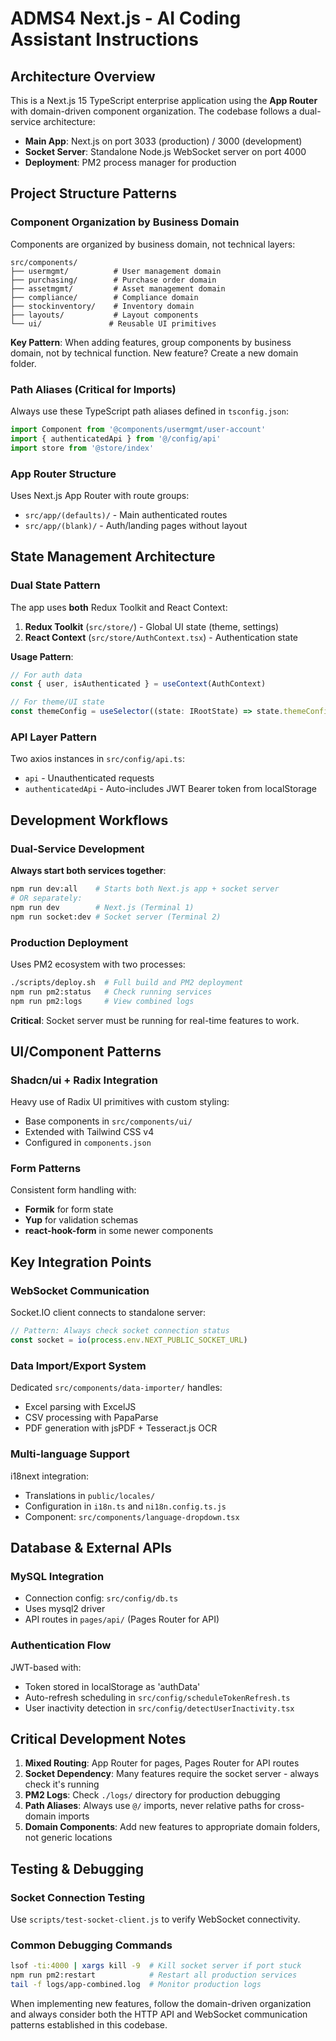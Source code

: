 # ADMS4 Next.js - AI Coding Assistant Instructions

## Architecture Overview

This is a Next.js 15 TypeScript enterprise application using the **App Router** with domain-driven component organization. The codebase follows a dual-service architecture:

- **Main App**: Next.js on port 3033 (production) / 3000 (development)
- **Socket Server**: Standalone Node.js WebSocket server on port 4000
- **Deployment**: PM2 process manager for production

## Project Structure Patterns

### Component Organization by Business Domain
Components are organized by business domain, not technical layers:
```
src/components/
├── usermgmt/          # User management domain
├── purchasing/        # Purchase order domain  
├── assetmgmt/         # Asset management domain
├── compliance/        # Compliance domain
├── stockinventory/    # Inventory domain
├── layouts/           # Layout components
└── ui/               # Reusable UI primitives
```

**Key Pattern**: When adding features, group components by business domain, not by technical function. New feature? Create a new domain folder.

### Path Aliases (Critical for Imports)
Always use these TypeScript path aliases defined in `tsconfig.json`:
```typescript
import Component from '@components/usermgmt/user-account'
import { authenticatedApi } from '@/config/api'
import store from '@store/index'
```

### App Router Structure
Uses Next.js App Router with route groups:
- `src/app/(defaults)/` - Main authenticated routes
- `src/app/(blank)/` - Auth/landing pages without layout

## State Management Architecture

### Dual State Pattern
The app uses **both** Redux Toolkit and React Context:

1. **Redux Toolkit** (`src/store/`) - Global UI state (theme, settings)
2. **React Context** (`src/store/AuthContext.tsx`) - Authentication state

**Usage Pattern**:
```typescript
// For auth data
const { user, isAuthenticated } = useContext(AuthContext)

// For theme/UI state  
const themeConfig = useSelector((state: IRootState) => state.themeConfig)
```

### API Layer Pattern
Two axios instances in `src/config/api.ts`:
- `api` - Unauthenticated requests
- `authenticatedApi` - Auto-includes JWT Bearer token from localStorage

## Development Workflows

### Dual-Service Development
**Always start both services together**:
```bash
npm run dev:all    # Starts both Next.js app + socket server
# OR separately:
npm run dev        # Next.js (Terminal 1)
npm run socket:dev # Socket server (Terminal 2)
```

### Production Deployment
Uses PM2 ecosystem with two processes:
```bash
./scripts/deploy.sh  # Full build and PM2 deployment
npm run pm2:status   # Check running services
npm run pm2:logs     # View combined logs
```

**Critical**: Socket server must be running for real-time features to work.

## UI/Component Patterns

### Shadcn/ui + Radix Integration
Heavy use of Radix UI primitives with custom styling:
- Base components in `src/components/ui/`
- Extended with Tailwind CSS v4
- Configured in `components.json`

### Form Patterns
Consistent form handling with:
- **Formik** for form state
- **Yup** for validation schemas
- **react-hook-form** in some newer components

## Key Integration Points

### WebSocket Communication
Socket.IO client connects to standalone server:
```typescript
// Pattern: Always check socket connection status
const socket = io(process.env.NEXT_PUBLIC_SOCKET_URL)
```

### Data Import/Export System
Dedicated `src/components/data-importer/` handles:
- Excel parsing with ExcelJS
- CSV processing with PapaParse  
- PDF generation with jsPDF + Tesseract.js OCR

### Multi-language Support
i18next integration:
- Translations in `public/locales/`
- Configuration in `i18n.ts` and `ni18n.config.ts.js`
- Component: `src/components/language-dropdown.tsx`

## Database & External APIs

### MySQL Integration
- Connection config: `src/config/db.ts`
- Uses mysql2 driver
- API routes in `pages/api/` (Pages Router for API)

### Authentication Flow
JWT-based with:
- Token stored in localStorage as 'authData'
- Auto-refresh scheduling in `src/config/scheduleTokenRefresh.ts`
- User inactivity detection in `src/config/detectUserInactivity.tsx`

## Critical Development Notes

1. **Mixed Routing**: App Router for pages, Pages Router for API routes
2. **Socket Dependency**: Many features require the socket server - always check it's running
3. **PM2 Logs**: Check `./logs/` directory for production debugging
4. **Path Aliases**: Always use `@/` imports, never relative paths for cross-domain imports
5. **Domain Components**: Add new features to appropriate domain folders, not generic locations

## Testing & Debugging

### Socket Connection Testing
Use `scripts/test-socket-client.js` to verify WebSocket connectivity.

### Common Debugging Commands
```bash
lsof -ti:4000 | xargs kill -9  # Kill socket server if port stuck
npm run pm2:restart            # Restart all production services
tail -f logs/app-combined.log  # Monitor production logs
```

When implementing new features, follow the domain-driven organization and always consider both the HTTP API and WebSocket communication patterns established in this codebase.